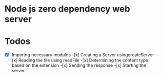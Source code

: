 # Node js zero dependency web server

# Todos

-[x] Importng necessary modules -[x] Creating a Server usingcreateServer -[x] Reading the file using readFile -[x] Determining the content type based on the extension -[x] Sending the response -[x] Starting the server

